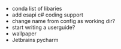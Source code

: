 - conda list of libaries
- add esapi c# coding support
- change name from config as working dir?
- start writing a userguide?
- wallpaper
- Jetbrains pycharm
